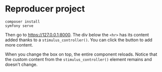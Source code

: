 # Reproducer project

```
composer install
symfony serve
```

Then go to https://127.0.0.1:8000. The div below the `<hr>` has its content
added thanks to a ``stimulus_controller()``. You can click the button to add
more content.

When you change the box on top, the entire component reloads. Notice that the
custom content from the ``stimulus_controller()`` element remains and doesn't
change.
